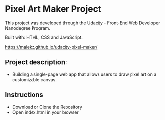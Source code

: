 # Pixel Art Maker Project

This project was developed through the Udacity - Front-End Web Developer Nanodegree Program.

Built with: HTML, CSS and JavaScript.

https://malekz.github.io/udacity-pixel-maker/

## Project description:


- Building a single-page web app that allows users to draw pixel art on a customizable canvas.



## Instructions

- Download or Clone the Repository
- Open index.html in your browser

